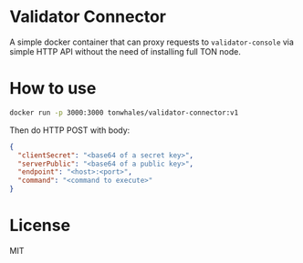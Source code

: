 # Validator Connector

A simple docker container that can proxy requests to `validator-console` via simple HTTP API without the need of installing full TON node.

# How to use

```bash
docker run -p 3000:3000 tonwhales/validator-connector:v1
```

Then do HTTP POST with body:

```json
{ 
  "clientSecret": "<base64 of a secret key>",
  "serverPublic": "<base64 of a public key>",
  "endpoint": "<host>:<port>",
  "command": "<command to execute>"
}
```

# License
MIT

